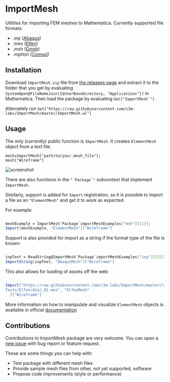 # ImportMesh
Utilities for importing FEM meshes to Mathematica. Currently supported file formats:

 - .inp ([Abaqus](https://www.3ds.com/products-services/simulia/products/abaqus/))
 - .mes ([Elfen](http://www.rockfieldglobal.com/))
 - .msh ([Gmsh](http://gmsh.info/))
 - .mphtxt ([Comsol](https://www.comsol.com/))

## Installation

Download `ImportMesh.zip` file from [the releases page](https://github.com/c3m-labs/ImportMesh/releases) and extract it to the folder that you get by evaluating
`SystemOpen@FileNameJoin[{$UserBaseDirectory, "Applications"}]` in Mathematica. Then load the package by evaluating ``Get["ImportMesh`"]``.

Alternately run `Get["https://raw.githubusercontent.com/c3m-labs/ImportMesh/master/ImportMesh.wl"]`

## Usage

The only (currently) public function is  `ImportMesh`. It creates `ElementMesh` object from a text file:

    mesh=ImportMesh["path/to/your_mesh_file"];
    mesh["Wireframe"]

![screenshot](https://i.imgur.com/OpzA8J5.png "Quad mesh")

There are also functions in the ``"`Package`"`` subcontext that implement `ImportMesh`.

Similarly, support is added for `Import` registration, so it is possible to import a file as an `"ElementMesh"` and get it to work as expected.

For example:

```mathematica

meshExample = ImportMesh`Package`importMeshExamples["msh"][[1]];
Import[meshExample, "ElementMesh"]["Wireframe"]
```

Support is also provided for import as a string if the format type of the file is known:

```mathematica

inpText = ReadString@ImportMesh`Package`importMeshExamples["inp"][[5]];
ImportString[inpText, "AbaqusMesh"]["Wireframe"]
```

This also allows for loading of assets off the web:

```mathematica

Import["https://raw.githubusercontent.com/c3m-labs/ImportMesh/master/\
Tests/Elfen/disc_Q1.mes", "ElfenMesh"
  ]["Wireframe"]
```

More information on how to manipulate and visualize `ElementMesh` objects is available in official [documentation](https://reference.wolfram.com/language/FEMDocumentation/tutorial/ElementMeshVisualization.html)

## Contributions

Contributions to ImportMesh package are very welcome. You can open a [new issue](https://github.com/c3m-labs/ImportMesh/issues/new) with bug report or feature request.

These are some things you can help with:

 - Test package with different mesh files
 - Provide sample mesh files from other, not yet supported, software
 - Propose code improvements (style or performance)
